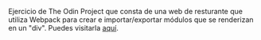 Ejercicio de The Odin Project que consta de una web de resturante que utiliza Webpack para crear e importar/exportar módulos que se 
renderizan en un "div". Puedes visitarla [aquí](https://joan-kii.github.io/restaurant-page/).